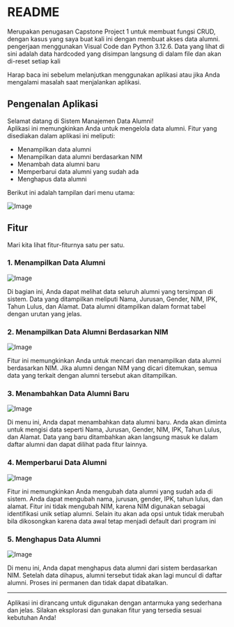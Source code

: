 # README
Merupakan penugasan Capstone Project 1  untuk membuat fungsi CRUD, dengan kasus yang saya buat kali ini dengan membuat akses data alumni. pengerjaan menggunakan Visual Code dan Python 3.12.6. Data yang  lihat di sini adalah data hardcoded yang disimpan langsung di dalam file dan akan di-reset setiap kali 

Harap baca ini sebelum melanjutkan menggunakan aplikasi atau jika Anda mengalami masalah saat menjalankan aplikasi.


## Pengenalan Aplikasi
Selamat datang di Sistem Manajemen Data Alumni!  
Aplikasi ini memungkinkan Anda untuk mengelola data alumni. Fitur yang disediakan dalam aplikasi ini meliputi:

- Menampilkan data alumni
- Menampilkan data alumni berdasarkan NIM
- Menambah data alumni baru
- Memperbarui data alumni yang sudah ada
- Menghapus data alumni

Berikut ini adalah tampilan dari menu utama:

![Image](https://github.com/user-attachments/assets/8c08982a-8bef-4067-96bb-fa455b0d17d5)

## Fitur
Mari kita lihat fitur-fiturnya satu per satu.

### 1. Menampilkan Data Alumni
![Image](https://github.com/user-attachments/assets/ebdfb496-f406-4eed-ba77-55723f6f0d07)


Di bagian ini, Anda dapat melihat data seluruh alumni yang tersimpan di sistem. Data yang ditampilkan meliputi Nama, Jurusan, Gender, NIM, IPK, Tahun Lulus, dan Alamat. Data alumni ditampilkan dalam format tabel dengan urutan yang jelas.

### 2. Menampilkan Data Alumni Berdasarkan NIM
![Image](https://github.com/user-attachments/assets/2b1c7afd-a0ba-45a4-b056-b5d51dd4a4f5)

Fitur ini memungkinkan Anda untuk mencari dan menampilkan data alumni berdasarkan NIM. Jika alumni dengan NIM yang dicari ditemukan, semua data yang terkait dengan alumni tersebut akan ditampilkan.

### 3. Menambahkan Data Alumni Baru
![Image](https://github.com/user-attachments/assets/5b17ab22-4530-4b24-bb95-82904cda9c80)


Di menu ini, Anda dapat menambahkan data alumni baru. Anda akan diminta untuk mengisi data seperti Nama, Jurusan, Gender, NIM, IPK, Tahun Lulus, dan Alamat. Data yang baru ditambahkan akan langsung masuk ke dalam daftar alumni dan dapat dilihat pada fitur lainnya.

### 4. Memperbarui Data Alumni
![Image](https://github.com/user-attachments/assets/a3d3a0aa-36b1-4cd1-bbdd-f659a24c2866)

Fitur ini memungkinkan Anda mengubah data alumni yang sudah ada di sistem. Anda dapat mengubah nama, jurusan, gender, IPK, tahun lulus, dan alamat. Fitur ini tidak mengubah NIM, karena NIM digunakan sebagai identifikasi unik setiap alumni. Selain itu akan ada opsi untuk tidak merubah bila dikosongkan karena data awal tetap menjadi default dari program ini

### 5. Menghapus Data Alumni
![Image](https://github.com/user-attachments/assets/743ecaf0-532f-40b0-a7ff-9fe476b69157)

Di menu ini, Anda dapat menghapus data alumni dari sistem berdasarkan NIM. Setelah data dihapus, alumni tersebut tidak akan lagi muncul di daftar alumni. Proses ini permanen dan tidak dapat dibatalkan.

---

Aplikasi ini dirancang untuk digunakan dengan antarmuka yang sederhana dan jelas. Silakan eksplorasi dan gunakan fitur yang tersedia sesuai kebutuhan Anda!

